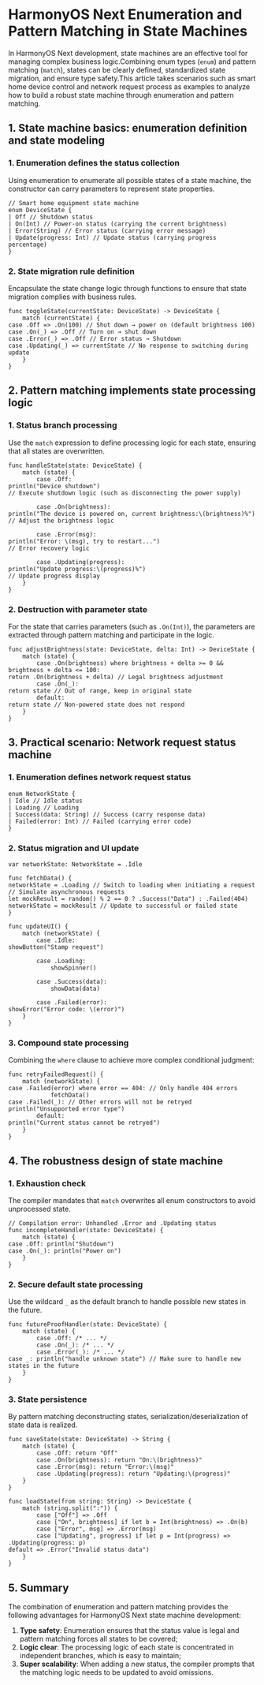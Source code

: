 
# HarmonyOS Next Enumeration and Pattern Matching in State Machines

In HarmonyOS Next development, state machines are an effective tool for managing complex business logic.Combining enum types (`enum`) and pattern matching (`match`), states can be clearly defined, standardized state migration, and ensure type safety.This article takes scenarios such as smart home device control and network request process as examples to analyze how to build a robust state machine through enumeration and pattern matching.


## 1. State machine basics: enumeration definition and state modeling
### 1. Enumeration defines the status collection
Using enumeration to enumerate all possible states of a state machine, the constructor can carry parameters to represent state properties.
```cj
// Smart home equipment state machine
enum DeviceState {
| Off // Shutdown status
| On(Int) // Power-on status (carrying the current brightness)
| Error(String) // Error status (carrying error message)
| Update(progress: Int) // Update status (carrying progress percentage)
}
```  

### 2. State migration rule definition
Encapsulate the state change logic through functions to ensure that state migration complies with business rules.
```cj
func toggleState(currentState: DeviceState) -> DeviceState {
    match (currentState) {
case .Off => .On(100) // Shut down → power on (default brightness 100)
case .On(_) => .Off // Turn on → shut down
case .Error(_) => .Off // Error status → Shutdown
case .Updating(_) => currentState // No response to switching during update
    }
}
```  


## 2. Pattern matching implements state processing logic
### 1. Status branch processing
Use the `match` expression to define processing logic for each state, ensuring that all states are overwritten.
```cj
func handleState(state: DeviceState) {
    match (state) {
        case .Off:
println("Device shutdown")
// Execute shutdown logic (such as disconnecting the power supply)

        case .On(brightness):
println("The device is powered on, current brightness:\(brightness)%")
// Adjust the brightness logic

        case .Error(msg):
println("Error: \(msg), try to restart...")
// Error recovery logic

        case .Updating(progress):
println("Update progress:\(progress)%")
// Update progress display
    }
}
```  

### 2. Destruction with parameter state
For the state that carries parameters (such as `.On(Int)`), the parameters are extracted through pattern matching and participate in the logic.
```cj
func adjustBrightness(state: DeviceState, delta: Int) -> DeviceState {
    match (state) {
        case .On(brightness) where brightness + delta >= 0 && brightness + delta <= 100:
return .On(brightness + delta) // Legal brightness adjustment
        case .On(_):
return state // Out of range, keep in original state
        default:
return state // Non-powered state does not respond
    }
}
```  


## 3. Practical scenario: Network request status machine
### 1. Enumeration defines network request status
```cj
enum NetworkState {
| Idle // Idle status
| Loading // Loading
| Success(data: String) // Success (carry response data)
| Failed(error: Int) // Failed (carrying error code)
}
```  

### 2. Status migration and UI update
```cj
var networkState: NetworkState = .Idle

func fetchData() {
networkState = .Loading // Switch to loading when initiating a request
// Simulate asynchronous requests
let mockResult = random() % 2 == 0 ? .Success("Data") : .Failed(404)
networkState = mockResult // Update to successful or failed state
}

func updateUI() {
    match (networkState) {
        case .Idle:
showButton("Stamp request")

        case .Loading:
            showSpinner()

        case .Success(data):
            showData(data)

        case .Failed(error):
showError("Error code: \(error)")
    }
}
```  

### 3. Compound state processing
Combining the `where` clause to achieve more complex conditional judgment:
```cj
func retryFailedRequest() {
    match (networkState) {
case .Failed(error) where error == 404: // Only handle 404 errors
            fetchData()
case .Failed(_): // Other errors will not be retryed
println("Unsupported error type")
        default:
println("Current status cannot be retryed")
    }
}
```  


## 4. The robustness design of state machine
### 1. Exhaustion check
The compiler mandates that `match` overwrites all enum constructors to avoid unprocessed state.
```cj
// Compilation error: Unhandled .Error and .Updating status
func incompleteHandler(state: DeviceState) {
    match (state) {
case .Off: println("Shutdown")
case .On(_): println("Power on")
    }
}
```  

### 2. Secure default state processing
Use the wildcard `_` as the default branch to handle possible new states in the future.
```cj
func futureProofHandler(state: DeviceState) {
    match (state) {
        case .Off: /* ... */
        case .On(_): /* ... */
        case .Error(_): /* ... */
case _: println("handle unknown state") // Make sure to handle new states in the future
    }
}
```  

### 3. State persistence
By pattern matching deconstructing states, serialization/deserialization of state data is realized.
```cj
func saveState(state: DeviceState) -> String {
    match (state) {
        case .Off: return "Off"
        case .On(brightness): return "On:\(brightness)"
        case .Error(msg): return "Error:\(msg)"
        case .Updating(progress): return "Updating:\(progress)"
    }
}

func loadState(from string: String) -> DeviceState {
    match (string.split(":")) {
        case ["Off"] => .Off
        case ["On", brightness] if let b = Int(brightness) => .On(b)
        case ["Error", msg] => .Error(msg)
        case ["Updating", progress] if let p = Int(progress) => .Updating(progress: p)
default => .Error("Invalid status data")
    }
}
```  


## 5. Summary
The combination of enumeration and pattern matching provides the following advantages for HarmonyOS Next state machine development:
1. **Type safety**: Enumeration ensures that the status value is legal and pattern matching forces all states to be covered;
2. **Logic clear**: The processing logic of each state is concentrated in independent branches, which is easy to maintain;
3. **Super scalability**: When adding a new status, the compiler prompts that the matching logic needs to be updated to avoid omissions.
